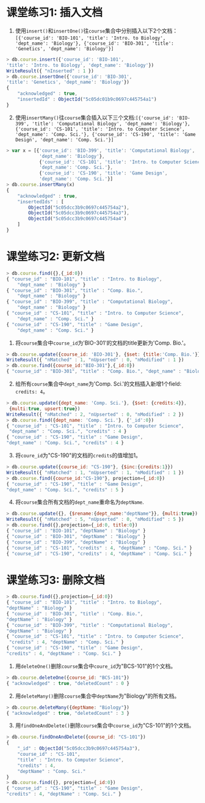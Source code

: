 # 课堂练习1: 插入文档

1. 使用`insert()`和`insertOne()`往`course`集合中分别插入以下2个文档：`[{'course_id': 'BIO-101', 'title': 'Intro. to Biology', 'dept_name': 'Biology'}, {'course_id': 'BIO-301', 'title': 'Genetics', 'dept_name': 'Biology'}]`

```javascript
> db.course.insert({'course_id': 'BIO-101',
'title': 'Intro. to Biology', 'dept_name': 'Biology'})
WriteResult({ "nInserted" : 1 })
> db.course.insertOne({'course_id': 'BIO-301',
'title': 'Genetics', 'dept_name': 'Biology'})
{
	"acknowledged" : true,
	"insertedId" : ObjectId("5c05dc01b9c0697c445754a1")
}
```

2. 使用`insertMany()`往`course`集合插入以下三个文档:`[{'course_id': 'BIO-399', 'title': 'Computational Biology', 'dept_name': 'Biology'}, {'course_id': 'CS-101', 'title': 'Intro. to Computer Science', 'dept_name': 'Comp. Sci.'}, {'course_id': 'CS-190', 'title': 'Game Design', 'dept_name': 'Comp. Sci.'}]`

```javascript
> var x = [{'course_id': 'BIO-399', 'title': 'Computational Biology',
            'dept_name': 'Biology'},
            {'course_id': 'CS-101', 'title': 'Intro. to Computer Science',
            'dept_name': 'Comp. Sci.'},
            {'course_id': 'CS-190', 'title': 'Game Design',
            'dept_name': 'Comp. Sci.'}]
> db.course.insertMany(x)
{
	"acknowledged" : true,
	"insertedIds" : [
		ObjectId("5c05dcc3b9c0697c445754a2"),
		ObjectId("5c05dcc3b9c0697c445754a3"),
		ObjectId("5c05dcc3b9c0697c445754a4")
	]
}
```

# 课堂练习2: 更新文档
```JavaScript
> db.course.find({},{_id:0})
{ "course_id" : "BIO-101", "title" : "Intro. to Biology",
    "dept_name" : "Biology" }
{ "course_id" : "BIO-301", "title" : "Comp. Bio.",
    "dept_name" : "Biology" }
{ "course_id" : "BIO-399", "title" : "Computational Biology",
    "dept_name" : "Biology" }
{ "course_id" : "CS-101", "title" : "Intro. to Computer Science",
    "dept_name" : "Comp. Sci." }
{ "course_id" : "CS-190", "title" : "Game Design",
    "dept_name" : "Comp. Sci." }
```

1. 将`course`集合中`course_id`为'BIO-301'的文档的title更新为'Comp. Bio.'。

```javascript
> db.course.update({course_id: 'BIO-301'}, {$set: {title:'Comp. Bio.'}})
WriteResult({ "nMatched" : 1, "nUpserted" : 0, "nModified" : 1 })
> db.course.find({course_id:"BIO-301"},{_id:0})
{ "course_id" : "BIO-301", "title" : "Comp. Bio.", "dept_name" : "Biology" }
```
2. 给所有`course`集合中`dept_name`为'Comp. Sci.'的文档插入新增1个field: `credits: 4`。

```javascript
> db.course.update({dept_name: 'Comp. Sci.'}, {$set: {credits:4}},
 {multi:true, upsert:true})
WriteResult({ "nMatched" : 2, "nUpserted" : 0, "nModified" : 2 })
> db.course.find({dept_name: 'Comp. Sci.'}, {'_id':0})
{ "course_id" : "CS-101", "title" : "Intro. to Computer Science",
 "dept_name" : "Comp. Sci.", "credits" : 4 }
{ "course_id" : "CS-190", "title" : "Game Design",
"dept_name" : "Comp. Sci.", "credits" : 4 }

```
3. 将`coure_id`为"CS-190"的文档的`credits`的值增加1。

```javascript
> db.course.update({course_id: "CS-190"}, {$inc:{credits:1}})
WriteResult({ "nMatched" : 1, "nUpserted" : 1, "nModified" : 1 })
> db.course.find({course_id:"CS-190"}, projection={_id:0})
{ "course_id" : "CS-190", "title" : "Game Design",
"dept_name" : "Comp. Sci.", "credits" : 5 }
```

4. 将`course`集合所有文档的`dept_name`重命名为`deptName`.

```javascript
> db.course.update({}, {$rename:{dept_name:"deptName"}}, {multi:true})
WriteResult({ "nMatched" : 5, "nUpserted" : 0, "nModified" : 5 })
> db.course.find({},projection={_id:0, title:0})
{ "course_id" : "BIO-101", "deptName" : "Biology" }
{ "course_id" : "BIO-301", "deptName" : "Biology" }
{ "course_id" : "BIO-399", "deptName" : "Biology" }
{ "course_id" : "CS-101", "credits" : 4, "deptName" : "Comp. Sci." }
{ "course_id" : "CS-190", "credits" : 4, "deptName" : "Comp. Sci." }
```


# 课堂练习3: 删除文档
```javascript
> db.course.find({},projection={_id:0})
{ "course_id" : "BIO-101", "title" : "Intro. to Biology",
"deptName" : "Biology" }
{ "course_id" : "BIO-301", "title" : "Comp. Bio.",
"deptName" : "Biology" }
{ "course_id" : "BIO-399", "title" : "Computational Biology",
"deptName" : "Biology" }
{ "course_id" : "CS-101", "title" : "Intro. to Computer Science",
 "credits" : 4, "deptName" : "Comp. Sci." }
{ "course_id" : "CS-190", "title" : "Game Design",
"credits" : 4, "deptName" : "Comp. Sci." }
```

1. 用`deleteOne()`删除`course`集合中`coure_id`为"BCS-101"的1个文档。
```javascript
> db.course.deleteOne({course_id: "BCS-101"})
{ "acknowledged" : true, "deletedCount" : 0 }
```

2. 用`deleteMany()`删除`course`集合中`deptName`为"Biology"的所有文档。
```javascript
> db.course.deleteMany({deptName: "Biology"})
{ "acknowledged" : true, "deletedCount" : 3 }
```

3. 用`findOneAndDelete()`删除`course`集合中`course_id`为"CS-101"的1个文档。
```javascript
> db.course.findOneAndDelete({course_id: "CS-101"})
{
	"_id" : ObjectId("5c05dcc3b9c0697c445754a3"),
	"course_id" : "CS-101",
	"title" : "Intro. to Computer Science",
	"credits" : 4,
	"deptName" : "Comp. Sci."
}
> db.course.find({}, projection={_id:0})
{ "course_id" : "CS-190", "title" : "Game Design",
"credits" : 4, "deptName" : "Comp. Sci." }
```
